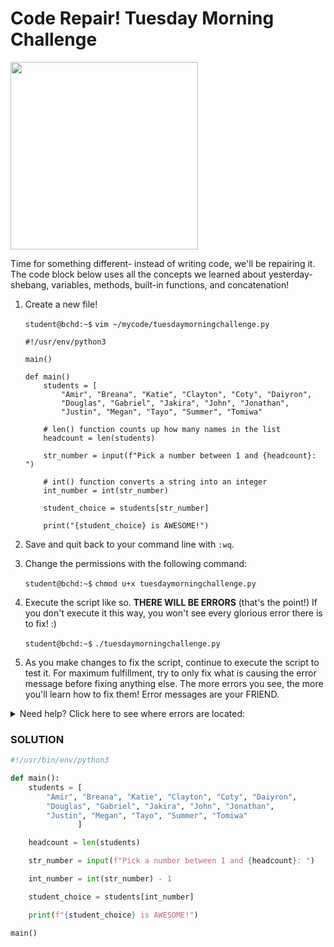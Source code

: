 # Code Repair! Tuesday Morning Challenge

<img src="https://miro.medium.com/max/1118/1*PzCZz2_-LIDiF0F1ZXBfiw.jpeg" width="300"/>

Time for something different- instead of writing code, we'll be repairing it. The code block below uses all the concepts we learned about yesterday- shebang, variables, methods, built-in functions, and concatenation!

1. Create a new file!

    `student@bchd:~$` `vim ~/mycode/tuesdaymorningchallenge.py`
    
    ```
    #!/usr/env/python3
    
    main()
    
    def main()
        students = [
            "Amir", "Breana", "Katie", "Clayton", "Coty", "Daiyron",
            "Douglas", "Gabriel", "Jakira", "John", "Jonathan",
            "Justin", "Megan", "Tayo", "Summer", "Tomiwa"
    
        # len() function counts up how many names in the list
        headcount = len(students)
    
        str_number = input(f"Pick a number between 1 and {headcount}: ")
    
        # int() function converts a string into an integer
        int_number = int(str_number)
    
        student_choice = students[str_number]
    
        print("{student_choice} is AWESOME!")
    ```

0. Save and quit back to your command line with `:wq`.

0. Change the permissions with the following command:

    `student@bchd:~$` `chmod u+x tuesdaymorningchallenge.py`
    
0. Execute the script like so. **THERE WILL BE ERRORS** (that's the point!) If you don't execute it this way, you won't see every glorious error there is to fix! :)

    `student@bchd:~$` `./tuesdaymorningchallenge.py`
    
0. As you make changes to fix the script, continue to execute the script to test it. For maximum fulfillment, try to only fix what is causing the error message before fixing anything else. The more errors you see, the more you'll learn how to fix them! Error messages are your FRIEND.

<details>
<summary>Need help? Click here to see where errors are located:</summary>
<br>
    

    #!/usr/env/python3
    # ^^ incorrect shebang line!
    
    main() # call functions AFTER you define them!
    
    def main() # missing a colon
        students = [
            "Amir", "Breana", "Katie", "Clayton", "Coty", "Daiyron",
            "Douglas", "Gabriel", "Jakira", "John", "Jonathan",
            "Justin", "Megan", "Tayo", "Summer", "Tomiwa"
                  # missing a closing bracket!
                  
        headcount = len(students)
    
        str_number = input(f"Pick a number between 1 and {headcount}: ")
    
        int_number = int(str_number)
    
                                    # you can't slice lists with strings!
        student_choice = students[str_number]
                                    # ...what happens if you pick "16"? how can that be fixed?
                                    
        # f strings need an f in front of the first "quotation mark"
        print("{student_choice} is AWESOME!")

    
</details>


### SOLUTION

```python
#!/usr/bin/env/python3

def main():
    students = [
        "Amir", "Breana", "Katie", "Clayton", "Coty", "Daiyron",
        "Douglas", "Gabriel", "Jakira", "John", "Jonathan",
        "Justin", "Megan", "Tayo", "Summer", "Tomiwa"
               ]

    headcount = len(students)

    str_number = input(f"Pick a number between 1 and {headcount}: ")

    int_number = int(str_number) - 1

    student_choice = students[int_number]

    print(f"{student_choice} is AWESOME!")

main()
```
